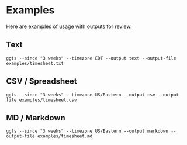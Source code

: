 # Examples

Here are examples of usage with outputs for review.

## Text

``` shell
ggts --since "3 weeks" --timezone EDT --output text --output-file examples/timesheet.txt
```

## CSV / Spreadsheet

``` shell
ggts --since "3 weeks" --timezone US/Eastern --output csv --output-file examples/timesheet.csv
```

## MD / Markdown

``` shell
ggts --since "3 weeks" --timezone US/Eastern --output markdown --output-file examples/timesheet.md
```
